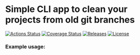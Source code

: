 # Simple CLI app to clean your projects from old git branches

[![Actions Status](https://github.com/kattaris/delete_old_branches_cli/workflows/CI/badge.svg)](https://github.com/kattaris/delete_old_branches_cli/actions)
[![Coverage Status](https://codecov.io/github/kattaris/delete_old_branches_cli/coverage.svg?branch=master)](https://codecov.io/gh/kattaris/delete_old_branches_cli)
[![Releases](https://img.shields.io/github/v/release/kattaris/delete_old_branches_cli.svg?include_prereleases&style=flat-square)](https://github.com/kattaris/delete_old_branches_cli/releases)
[![License](https://img.shields.io/badge/License-Apache%202.0-blue.svg)](https://opensource.org/licenses/Apache-2.0)

### Example usage:
